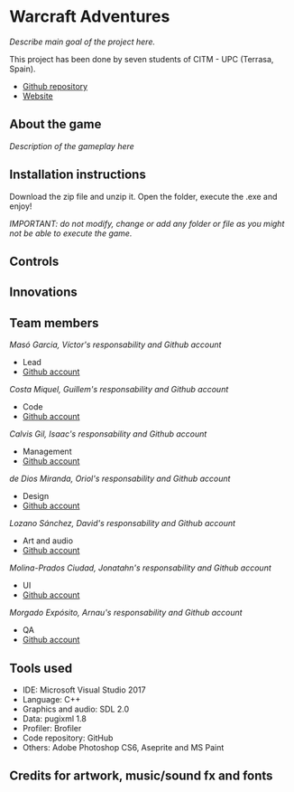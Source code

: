 # Warcraft Adventures

_Describe main goal of the project here._

This project has been done by seven students of CITM - UPC (Terrasa, Spain).  

* [Github repository](https://github.com/SoftCactusTeam/Warcraft_Adventures)  
* [Website](https://softcactusteam.github.io/Warcraft_Adventures/)

## About the game

_Description of the gameplay here_

## Installation instructions

Download the zip file and unzip it. Open the folder, execute the .exe and enjoy!

_IMPORTANT: do not modify, change or add any folder or file as you might not be able to execute the game._

## Controls


## Innovations


## Team members

_Masó Garcia, Víctor's responsability and Github account_

* Lead
* [Github account](https://github.com/nintervik)

_Costa Miquel, Guillem's responsability and Github account_

* Code
* [Github account](https://github.com/DatBeQuiet)

_Calvis Gil, Isaac's responsability and Github account_

* Management
* [Github account](https://github.com/isaaccalvis)

_de Dios Miranda, Oriol's responsability and Github account_

* Design
* [Github account](https://github.com/orioldedios)

_Lozano Sánchez, David's responsability and Github account_

* Art and audio
* [Github account](https://github.com/DavidTheMaaster)

_Molina-Prados Ciudad, Jonatahn's responsability and Github account_

* UI
* [Github account](https://github.com/Jony635)

_Morgado Expósito, Arnau's responsability and Github account_

* QA
* [Github account](https://github.com/morgadoCV)


## Tools used
* IDE: Microsoft Visual Studio 2017
* Language: C++
* Graphics and audio: SDL 2.0
* Data: pugixml 1.8
* Profiler: Brofiler
* Code repository: GitHub
* Others: Adobe Photoshop CS6, Aseprite and MS Paint

## Credits for artwork, music/sound fx and fonts
